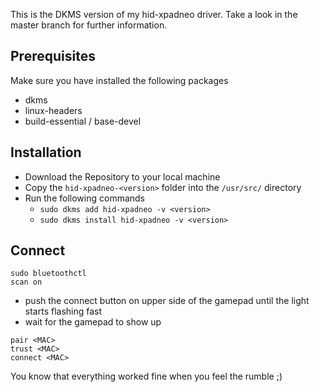 This is the DKMS version of my hid-xpadneo driver. Take a look in the master branch for further information.

## Prerequisites
Make sure you have installed the following packages
* dkms
* linux-headers
* build-essential / base-devel 

## Installation
* Download the Repository to your local machine
* Copy the `hid-xpadneo-<version>` folder into the `/usr/src/` directory
* Run the following commands
  * `sudo dkms add hid-xpadneo -v <version>`
  * `sudo dkms install hid-xpadneo -v <version>`
  
## Connect
```
sudo bluetoothctl
scan on
```
* push the connect button on upper side of the gamepad until the light starts flashing fast
* wait for the gamepad to show up 
```
pair <MAC>
trust <MAC>
connect <MAC>
```
You know that everything worked fine when you feel the rumble ;)

